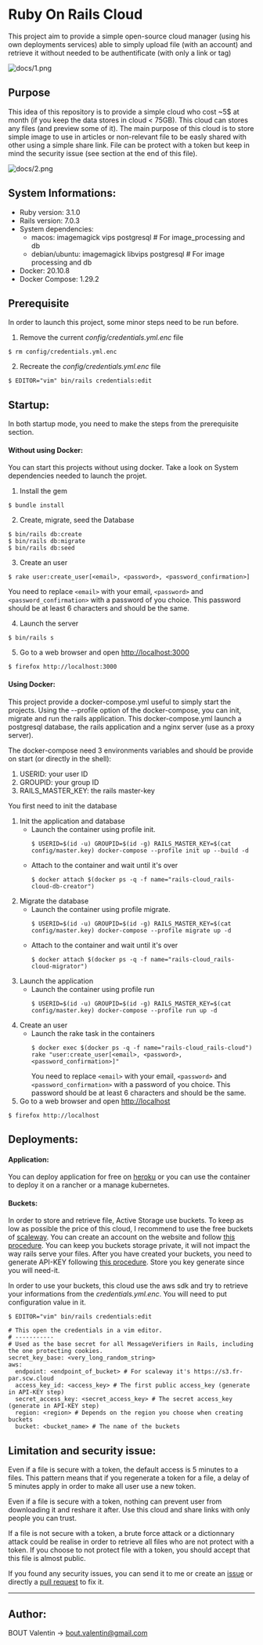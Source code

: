 # Ruby On Rails Cloud

This project aim to provide a simple open-source cloud manager (using his own deployments services) able to simply upload file (with an account) and retrieve it without needed to be authentificate (with only a link or tag)

![docs/1.png](docs/1.png)

## Purpose

This idea of this repository is to provide a simple cloud who cost ~5$ at month (if you keep the data stores in cloud < 75GB). This cloud can stores any files (and preview some of it). The main purpose of this cloud is to store simple image to use in articles or non-relevant file to be easly shared with other using a simple share link. File can be protect with a token but keep in mind the security issue (see section at the end of this file).

![docs/2.png](docs/2.png)

## System Informations:

- Ruby version: 3.1.0
- Rails version: 7.0.3
- System dependencies:
  - macos: imagemagick vips postgresql # For image_processing and db
  - debian/ubuntu: imagemagick libvips postgresql # For image processing and db
- Docker: 20.10.8
- Docker Compose: 1.29.2

## Prerequisite

In order to launch this project, some minor steps need to be run before.

1. Remove the current _config/credentials.yml.enc_ file

```
$ rm config/credentials.yml.enc
```

2. Recreate the _config/credentials.yml.enc_ file

```
$ EDITOR="vim" bin/rails credentials:edit
```

## Startup:

In both startup mode, you need to make the steps from the prerequisite section.

#### Without using Docker:

You can start this projects without using docker. Take a look on System dependencies needed to launch the projet.

1. Install the gem

```
$ bundle install
```

2. Create, migrate, seed the Database

```
$ bin/rails db:create
$ bin/rails db:migrate
$ bin/rails db:seed
```

3. Create an user

```
$ rake user:create_user[<email>, <password>, <password_confirmation>]
```

You need to replace `<email>` with your email, `<password>` and `<password_confirmation>` with a password of you choice. This password should be at least 6 characters and should be the same.

4. Launch the server

```
$ bin/rails s
```

5. Go to a web browser and open [http://localhost:3000](http://localhost:3000)

```
$ firefox http://localhost:3000
```

#### Using Docker:

This project provide a docker-compose.yml useful to simply start the projects.
Using the --profile option of the docker-compose, you can init, migrate and run the rails application.
This docker-compose.yml launch a postgresql database, the rails application and a nginx server (use as a proxy server).

The docker-compose need 3 environments variables and should be provide on start (or directly in the shell):

1. USERID: your user ID
2. GROUPID: your group ID
3. RAILS_MASTER_KEY: the rails master-key

You first need to init the database

1. Init the application and database
   - Launch the container using profile init.
     ```
     $ USERID=$(id -u) GROUPID=$(id -g) RAILS_MASTER_KEY=$(cat config/master.key) docker-compose --profile init up --build -d
     ```
   - Attach to the container and wait until it's over
     ```
     $ docker attach $(docker ps -q -f name="rails-cloud_rails-cloud-db-creator")
     ```
2. Migrate the database
   - Launch the container using profile migrate.
     ```
     $ USERID=$(id -u) GROUPID=$(id -g) RAILS_MASTER_KEY=$(cat config/master.key) docker-compose --profile migrate up -d
     ```
   - Attach to the container and wait until it's over
     ```
     $ docker attach $(docker ps -q -f name="rails-cloud_rails-cloud-migrator")
     ```
3. Launch the application
   - Launch the container using profile run
     ```
     $ USERID=$(id -u) GROUPID=$(id -g) RAILS_MASTER_KEY=$(cat config/master.key) docker-compose --profile run up -d
     ```
4. Create an user
   - Launch the rake task in the containers
     ```
     $ docker exec $(docker ps -q -f name="rails-cloud_rails-cloud") rake "user:create_user[<email>, <password>, <password_confirmation>]"
     ```
     You need to replace `<email>` with your email, `<password>` and `<password_confirmation>` with a password of you choice. This password should be at least 6 characters and should be the same.
5. Go to a web browser and open [http://localhost](http://localhost)

```
$ firefox http://localhost
```

## Deployments:

#### Application:

You can deploy application for free on [heroku](https://www.heroku.com/) or you can use the container to deploy it on a rancher or a manage kubernetes.

#### Buckets:

In order to store and retrieve file, Active Storage use buckets. To keep as low as possible the price of this cloud, I recommend to use the free buckets of [scaleway](https://www.scaleway.com/fr/object-storage/).
You can create an account on the website and follow [this procedure](https://www.scaleway.com/en/docs/storage/object/quickstart/#-Operation-Procedures). You can keep you buckets storage private, it will not impact the way rails serve your files.
After you have created your buckets, you need to generate API-KEY following [this procedure](https://www.scaleway.com/en/docs/console/my-project/how-to/generate-api-key/). Store you key generate since you will need-it.

In order to use your buckets, this cloud use the aws sdk and try to retrieve your informations from the _credentials.yml.enc_. You will need to put configuration value in it.

```
$ EDITOR="vim" bin/rails credentials:edit

# This open the credentials in a vim editor.
# -----------
# Used as the base secret for all MessageVerifiers in Rails, including the one protecting cookies.
secret_key_base: <very_long_random_string>
aws:
  endpoint: <endpoint_of_bucket> # For scaleway it's https://s3.fr-par.scw.cloud
  access_key_id: <access_key> # The first public access_key (generate in API-KEY step)
  secret_access_key: <secret_access_key> # The secret access_key (generate in API-KEY step)
  region: <region> # Depends on the region you choose when creating buckets
  bucket: <bucket_name> # The name of the buckets
```

## Limitation and security issue:

Even if a file is secure with a token, the default access is 5 minutes to a files. This pattern means that if you regenerate a token for a file, a delay of 5 minutes apply in order to make all user use a new token.

Even if a file is secure with a token, nothing can prevent user from downloading it and reshare it after. Use this cloud and share links with only people you can trust.

If a file is not secure with a token, a brute force attack or a dictionnary attack could be realise in order to retrieve all files who are not protect with a token. If you choose to not protect file with a token, you should accept that this file is almost public.

If you found any security issues, you can send it to me or create an [issue](https://github.com/BoutValentin/rails-cloud/issues/new) or directly a [pull request](https://github.com/BoutValentin/rails-cloud/compare) to fix it.

---

## Author:

BOUT Valentin -> bout.valentin@gmail.com
